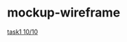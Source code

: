 # mockup-wireframe
[task1 10/10](https://miro.com/app/board/uXjVPPXS50M=/?share_link_id=924474914020)
